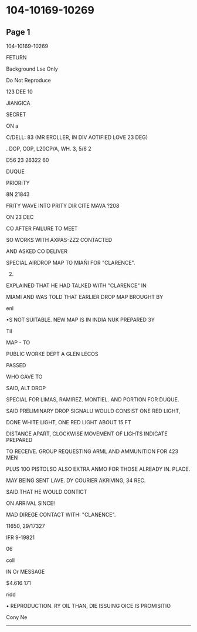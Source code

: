 # 104-10169-10269

## Page 1

104-10169-10269

FETURN

Background Lse Only

Do Not Reproduce

123 DEE 10

JIANGICA

SECRET

ON a

C/DELL: 83 (MR EROLLER, IN DIV AOTIFIED LOVE 23 DEG)

. DOP, COP, L20CP/A, WH. 3, 5/6 2

D56 23 26322 60

DUQUE

PRIORITY

8N 21843

FRITY WAVE INTO PRITY DIR CITE MAVA ?208

ON 23 DEC

CO AFTER FAILURE TO MEET

SO WORKS WITH AXPAS-ZZ2 CONTACTED

AND ASKED CO DELIVER

SPECIAL AIRDROP MAP TO MIAÑI FOR "CLARENCE".

2.

EXPLAINED THAT HE HAD TALKED WITH "CLARENCE" IN

MIAMI AND WAS TOLD THAT EARLIER DROP MAP BROUGHT BY

enl

•S NOT SUITABLE. NEW MAP IS IN INDIA NUK PREPARED 3Y

Til

MAP - TO

PUBLIC WORKE DEPT A GLEN LECOS

PASSED

WHO GAVE TO

SAID, ALT DROP

SPECIAL FOR LIMAS, RAMIREZ. MONTIEL. AND PORTION FOR DUQUE.

SAID PRELIMINARY DROP SIGNALU WOULD CONSIST ONE RED LIGHT,

DONE WHITE LIGHT, ONE RED LIGHT ABOUT 15 FT

DISTANCE APART, CLOCKWISE MOVEMENT OF LIGHTS INDICATE PREPARED

TO RECEIVE. GROUP REQUESTING ARML AND AMMUNITION FOR 423 MEN

PLUS 10O PISTOLSO ALSO EXTRA ANMO FOR THOSE ALREADY IN. PLACE.

MAY BEING SENT LAVE. DY COURIER AKRIVING, 34 REC.

SAID THAT HE WOULD CONTICT

ON ARRIVAL SINCE!

MAD DIREGE CONTACT WITH: "CLANENCE".

11650, 29/17327

IFR 9-19821

06

coll

IN Or MESSAGE

$4.616 171

ridd

• REPRODUCTION. RY OIL THAN, DIE ISSUING OICE IS PROMISITIO

Cony Ne

---

